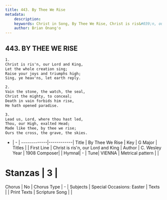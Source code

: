 ```yaml
---
title: 443. By Thee We Rise
metadata:
    description: 
    keywords: Christ in Song, By Thee We Rise, Christ is ris&#039;n, our Lord and King, 
    author: Brian Onang'o
---
```



## 443. BY THEE WE RISE

```txt
1.
Christ is ris'n, our Lord and King,
Let the whole creation sing;
Raise your joys and triumphs high;
Sing, ye heav'ns, let earth reply.

2.
Vain the stone, the watch, the seal,
Christ the mighty, to conceal;
Death in vain forbids him rise,
He hath opened paradise.

3.
Lead us, Lord, where thou hast led,
Thou, our High, exalted Head;
Made like thee, by thee we rise;
Ours the cross, the grave, the skies.


```

- |   -  |
-------------|------------|
Title | By Thee We Rise |
Key | G Major |
Titles |  |
First Line | Christ is ris&#039;n, our Lord and King |
Author | C. Wesley
Year | 1908
Composer|  |
Hymnal|  - |
Tune| VIENNA |
Metrical pattern | |
# Stanzas | 3 |
Chorus | No |
Chorus Type | - |
Subjects | Special Occasions: Easter |
Texts |  |
Print Texts | 
Scripture Song |  |
  
